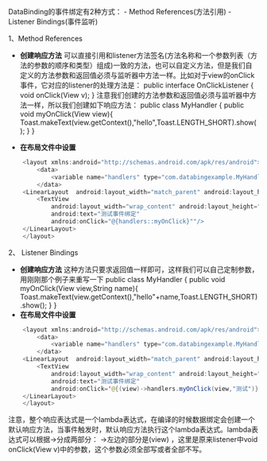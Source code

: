 DataBinding的事件绑定有2种方式：
	- Method References(方法引用)
	- Listener Bindings(事件监听)

1、Method References
	
- **创建响应方法**
可以直接引用和listener方法签名(方法名称和一个参数列表（方法的参数的顺序和类型）组成)一致的方法，也可以自定义方法，但是我们自定义的方法参数和返回值必须与监听器中方法一样。比如对于view的onClick事件，它对应的listener的处理方法是：
        public interface OnClickListener {
    		void onClick(View v);
    	}
注意我们创建的方法参数和返回值必须与监听器中方法一样，所以我们创建如下响应方法：
    public class MyHandler {
	    public void myOnClick(View view){
	    	Toast.makeText(view.getContext(),"hello",Toast.LENGTH_SHORT).show();
	    }
    }


- **在布局文件中设置**
```java
    <layout xmlns:android="http://schemas.android.com/apk/res/android">
    	<data>
    		<variable name="handlers" type="com.databingexample.MyHandler"/>
    	</data>
    <LinearLayout  android:layout_width="match_parent" android:layout_height="match_parent" android:orientation="vertical">
    	<TextView  
			android:layout_width="wrap_content" android:layout_height="wrap_content" 
			android:text="测试事件绑定" 
			android:onClick="@{handlers::myOnClick}""/>
    </LinearLayout>
    </layout>
```


2、 Listener Bindings
	
- **创建响应方法**
这种方法只要求返回值一样即可，这样我们可以自己定制参数，用刚刚那个例子来重写一下
        public class MyHandler {
	    public void myOnClick(View view,String name){
	    	Toast.makeText(view.getContext(),"hello"+name,Toast.LENGTH_SHORT).show();
	    }
    }
- **在布局文件中设置**
```java
    <layout xmlns:android="http://schemas.android.com/apk/res/android">
    	<data>
    		<variable name="handlers" type="com.databingexample.MyHandler"/>
    	</data>
    <LinearLayout  android:layout_width="match_parent" android:layout_height="match_parent" android:orientation="vertical">
    	<TextView  
			android:layout_width="wrap_content" android:layout_height="wrap_content" 
			android:text="测试事件绑定" 
			android:onClick='@{(view)->handlers.myOnClick(view,"测试")}'/>
    </LinearLayout>
    </layout>
```
注意，整个响应表达式是一个lambda表达式，在编译的时候数据绑定会创建一个默认响应方法，当事件触发时，默认响应方法执行这个lambda表达式。lambda表达式可以根据->分成两部分： 
->左边的部分是(view) ，这里是原来listener中void onClick(View v)中的参数，这个参数必须全部写或者全部不写。
